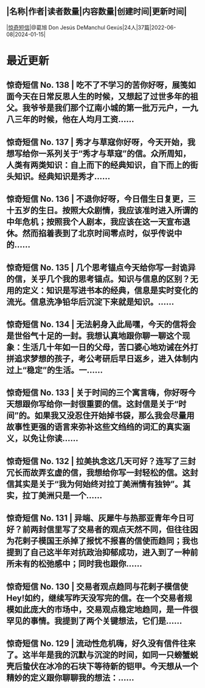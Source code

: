 |名称|作者|读者数量|内容数量|创建时间|更新时间|
---
|[惊奇短信](https://xiaobot.net/p/LonelyReader?refer=0b133df9-27dc-423b-8101-639049001c13)|@葛旭 Don Jesús DeManchul Gexús|24人|37篇|2022-06-08|2024-01-15|

# 最近更新
## 惊奇短信 No. 138 | 吃不了不学习的苦你好呀，展笺如面今天在日常反思人生的时候，又想起了过世多年的祖父。我爷爷是我们那个辽南小城的第一批万元户，一九八三年的时候，他在人均月工资......
## 惊奇短信 No. 137 | 秀才与草寇你好呀，今天开始，我想写给你一系列关于“秀才与草寇”的信。众所周知，人类有两类知识：自上而下的经典知识，自下而上的街头知识。经典知识是秀才......
## 惊奇短信 No. 136 | 不退你好呀，今日借生日复更，三十五岁的生日。按照大众剧情，我应该准时进入所谓的中年危机；按照我个人剧本，我应该在这一天宣布退休。然而掐着表到了北京时间零点时，似乎传说中的......
## 惊奇短信 No. 135 | 几个思考锚点今天给你写一封诡异的信，关乎几个我的思考锚点。知识与信息的区别？无用的定义：知识是写进书本的经典，信息是实时变化的流光。信息洗净铅华后沉淀下来就是知识。......
## 惊奇短信 No. 134 | 无法躬身入此局嘿，今天的信将会是世俗气十足的一封。我想认真地跟你聊一聊这个现象：生活几十年如一日的父母，苦口婆心地劝诫在外打拼追求梦想的孩子，考公考研后早日返乡，进入体制内过上“稳定”的生活。一......
## 惊奇短信 No. 133 | 关于时间的三个寓言嗨，你好呀今天想跟你写给你一封很重要的信。这封信是关于“时间”的。如果我又没忍住开始掉书袋，那么我会尽量用故事性更强的语言来弥补这些文绉绉的词汇的真实涵义，以免让你读......
## 惊奇短信 No. 132 | 拉美执念这几天可好？连写了三封冗长而故弄玄虚的信，我想给你写一封轻松的信。这封信其实是关于“我为何始终对拉丁美洲情有独钟”。其实，拉丁美洲只是一个......
## 惊奇短信 No. 131 | 异端、灰犀牛与热那亚青年今日可好？前两封信里写了交易者的观点天然不同，但往往因为花剌子模国王杀掉了报忧不报喜的信使而趋同；我也提到了自己这半年对抗政治抑郁成功，进入到了一种前所未有的松弛感中；同时我也跟你......
## 惊奇短信 No. 130 | 交易者观点趋同与花剌子模信使Hey!如约，继续写昨天没写完的信。在一个交易者规模如此庞大的市场中，交易观点稳定地趋同，是一件很罕见的事情。我提到了两个关键想法，它们是......
## 惊奇短信 No. 129 | 流动性危机嗨，好久没有信件往来了。这半年是我的沉默与沉淀的时间，如同一只螃蟹蜕壳后蛰伏在冰冷的石块下等待新的铠甲。今天想从一个精妙的定义跟你聊聊我的想法：......

